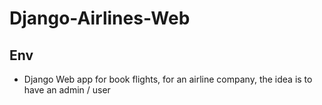 # Django-Airlines-Web
## Env
- Django
Web app for book flights, for an airline company, the idea is to have an admin / user 

